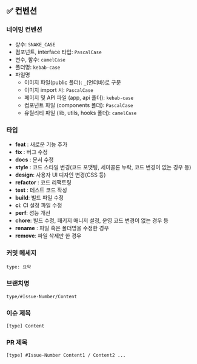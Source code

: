 ## ✅ 컨벤션

### 네이밍 컨벤션

- 상수: `SNAKE_CASE`
- 컴포넌트, interface 타입: `PascalCase`
- 변수, 함수: `camelCase`
- 폴더명: `kebab-case`
- 파일명
  - 이미지 파일(public 폴더): `_`(언더바)로 구분
  - 이미지 import 시: `PascalCase`
  - 페이지 및 API 파일 (app, api 폴더): `kebab-case`
  - 컴포넌트 파일 (components 폴더): `PascalCase`
  - 유틸리티 파일 (lib, utils, hooks 폴더): `camelCase`

### 타입

- **feat** : 새로운 기능 추가
- **fix** : 버그 수정
- **docs** : 문서 수정
- **style** : 코드 스타일 변경(코드 포맷팅, 세미콜론 누락, 코드 변경이 없는 경우 등)
- **design**: 사용자 UI 디자인 변경(CSS 등)
- **refactor** : 코드 리팩토링
- **test** : 테스트 코드 작성
- **build**: 빌드 파일 수정
- **ci**: CI 설정 파일 수정
- **perf**: 성능 개선
- **chore**: 빌드 수정, 패키지 매니저 설정, 운영 코드 변경이 없는 경우 등
- **rename** : 파일 혹은 폴더명을 수정한 경우
- **remove**: 파일 삭제만 한 경우

### 커밋 메세지

```
type: 요약
```

### 브랜치명

```
type/#Issue-Number/Content
```

### 이슈 제목

```
[type] Content
```

### PR 제목

```
[type] #Issue-Number Content1 / Content2 ...
```
